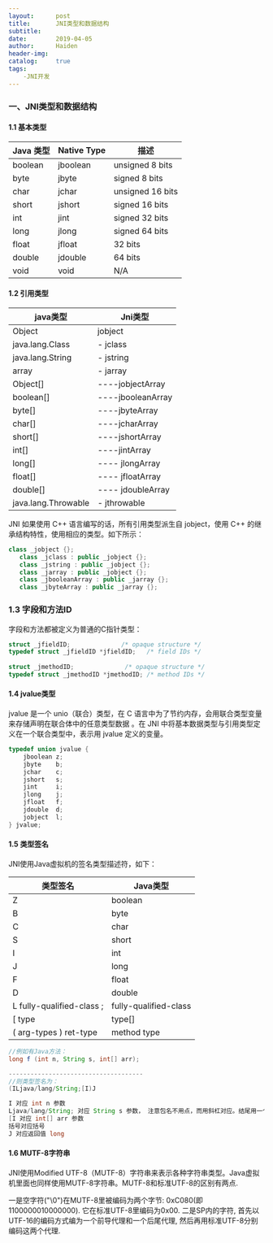 ```yaml
---
layout:      post
title:       JNI类型和数据结构
subtitle: 
date:        2019-04-05
author:      Haiden
header-img:   
catalog:     true
tags: 
    -JNI开发
---
```


### 一、JNI类型和数据结构

#### 1.1 基本类型

| Java 类型 | Native Type | 描述             |
| --------- | ----------- | ---------------- |
| boolean   | jboolean    | unsigned 8 bits  |
| byte      | jbyte       | signed 8 bits    |
| char      | jchar       | unsigned 16 bits |
| short     | jshort      | signed 16 bits   |
| int       | jint        | signed 32 bits   |
| long      | jlong       | signed 64 bits   |
| float     | jfloat      | 32 bits          |
| double    | jdouble     | 64 bits          |
| void      | void        | N/A              |

#### 1.2 引用类型

| **java类型**        | **Jni类型**       |
| ------------------- | ----------------- |
| Object              | jobject           |
| java.lang.Class     | - jclass          |
| java.lang.String    | - jstring         |
| array               | - jarray          |
| Object[]            | ----jobjectArray  |
| boolean[]           | ----jbooleanArray |
| byte[]              | ----jbyteArray    |
| char[]              | ----jcharArray    |
| short[]             | ----jshortArray   |
| int[]               | ----jintArray     |
| long[]              | ---- jlongArray   |
| float[]             | ---- jfloatArray  |
| double[]            | ---- jdoubleArray |
| java.lang.Throwable | - jthrowable      |

JNI 如果使用 C++ 语言编写的话，所有引用类型派生自 jobject，使用 C++ 的继承结构特性，使用相应的类型。如下所示：

```c++
class _jobject {};  
   class _jclass : public _jobject {};  
   class _jstring : public _jobject {};  
   class _jarray : public _jobject {};  
   class _jbooleanArray : public _jarray {};  
   class _jbyteArray : public _jarray {};  
```

### 1.3 字段和方法ID

字段和方法都被定义为普通的C指针类型：

```c++
struct _jfieldID;              /* opaque structure */ 
typedef struct _jfieldID *jfieldID;   /* field IDs */ 
 
struct _jmethodID;              /* opaque structure */ 
typedef struct _jmethodID *jmethodID; /* method IDs */ 
```

#### 1.4 jvalue类型

jvalue 是一个 unio（联合）类型，在 C 语言中为了节约内存，会用联合类型变量来存储声明在联合体中的任意类型数据 。在 JNI 中将基本数据类型与引用类型定义在一个联合类型中，表示用 jvalue 定义的变量。

```c++
typedef union jvalue {  
    jboolean z;  
    jbyte    b;  
    jchar    c;  
    jshort   s;  
    jint     i;  
    jlong    j;  
    jfloat   f;  
    jdouble  d;  
    jobject  l;  
} jvalue;  
```

#### 1.5 类型签名

JNI使用Java虚拟机的签名类型描述符，如下：

| **类型签名**              | **Java类型**          |
| ------------------------- | --------------------- |
| Z                         | boolean               |
| B                         | byte                  |
| C                         | char                  |
| S                         | short                 |
| I                         | int                   |
| J                         | long                  |
| F                         | float                 |
| D                         | double                |
| L fully-qualified-class ; | fully-qualified-class |
| [ type                    | type[]                |
| ( arg-types ) ret-type    | method type           |

```java
//例如有Java方法：
long f (int n, String s, int[] arr);

-------------------------------------
//则类型签名为：
(ILjava/lang/String;[I)J 

I 对应 int n 参数
Ljava/lang/String; 对应 String s 参数， 注意包名不用点，而用斜杠对应。结尾用一个分号。
[I 对应 int[] arr 参数
括号对应括号
J 对应返回值 long
```

#### 1.6 MUTF-8字符串

JNI使用Modified UTF-8（MUTF-8）字符串来表示各种字符串类型。Java虚拟机里面也同样使用MUTF-8字符串。MUTF-8和标准UTF-8的区别有两点.

一是空字符("\0")在MUTF-8里被编码为两个字节: 0xC080(即1100000010000000). 它在标准UTF-8里编码为0x00.
二是SP内的字符, 首先以UTF-16的编码方式编为一个前导代理和一个后尾代理, 然后再用标准UTF-8分别编码这两个代理.

